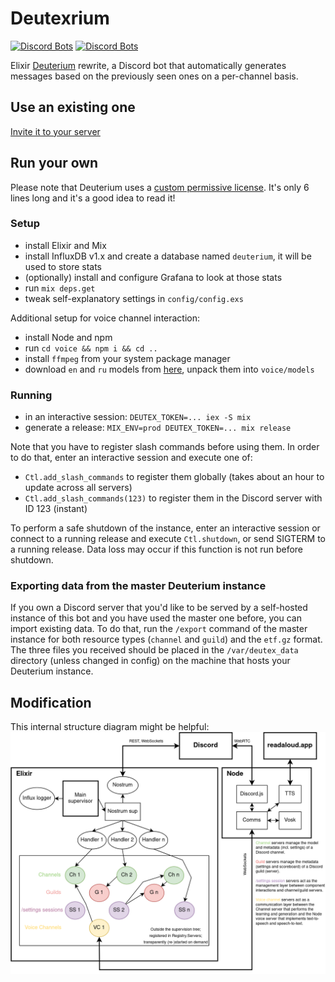 # Deutexrium
[![Discord Bots](https://top.gg/api/widget/owner/733605243396554813.svg)](https://top.gg/bot/733605243396554813)
[![Discord Bots](https://top.gg/api/widget/status/733605243396554813.svg)](https://top.gg/bot/733605243396554813)

Elixir [Deuterium](https://github.com/portasynthinca3/deuterium) rewrite, a Discord bot that automatically generates messages based on the previously seen ones on a per-channel basis.

## Use an existing one
[Invite it to your server](https://discord.com/oauth2/authorize?client_id=733605243396554813&scope=bot%20applications.commands)

## Run your own
Please note that Deuterium uses a [custom permissive license](LICENSE.md). It's only 6 lines long and it's a good idea to read it!

### Setup
  - install Elixir and Mix
  - install InfluxDB v1.x and create a database named `deuterium`, it will be used to store stats
  - (optionally) install and configure Grafana to look at those stats
  - run `mix deps.get`
  - tweak self-explanatory settings in `config/config.exs`

Additional setup for voice channel interaction:
  - install Node and npm
  - run `cd voice && npm i && cd ..`
  - install `ffmpeg` from your system package manager
  - download `en` and `ru` models from [here](https://alphacephei.com/vosk/models), unpack them into `voice/models`

### Running
  - in an interactive session: `DEUTEX_TOKEN=... iex -S mix`
  - generate a release: `MIX_ENV=prod DEUTEX_TOKEN=... mix release`

Note that you have to register slash commands before using them. In order to do that, enter an interactive session and execute one of:
  - `Ctl.add_slash_commands` to register them globally (takes about an hour to update across all servers)
  - `Ctl.add_slash_commands(123)` to register them in the Discord server with ID 123 (instant)

To perform a safe shutdown of the instance, enter an interactive session or connect to a running release and execute `Ctl.shutdown`, or send SIGTERM to a running release. Data loss may occur if this function is not run before shutdown.

### Exporting data from the master Deuterium instance
If you own a Discord server that you'd like to be served by a self-hosted instance of this bot and you have used the master one before, you can import existing data. To do that, run the `/export` command of the master instance for both resource types (`channel` and `guild`) and the `etf.gz` format. The three files you received should be placed in the `/var/deutex_data` directory (unless changed in config) on the machine that hosts your Deuterium instance.

## Modification
This internal structure diagram might be helpful:\
![Internal structure](structure.png)

